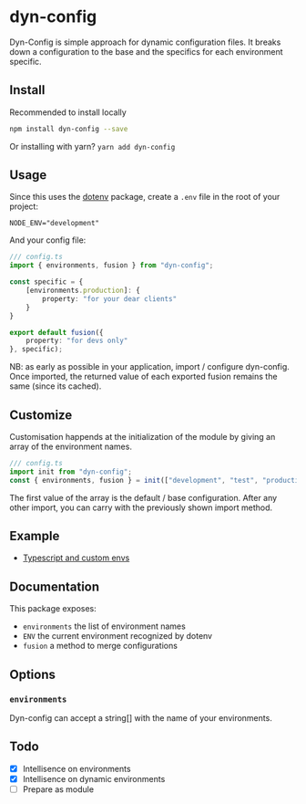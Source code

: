 # dyn-config

Dyn-Config is simple approach for dynamic configuration files.
It breaks down a configuration to the base and the specifics for each environment specific.

## Install

Recommended to install locally

``` bash
npm install dyn-config --save
```

Or installing with yarn? `yarn add dyn-config`

## Usage

Since this uses the [dotenv](https://www.npmjs.com/package/dotenv) package, create a `.env` file in the root of your project:

``` .env
NODE_ENV="development"
```

And your config file:

``` ts
/// config.ts
import { environments, fusion } from "dyn-config";

const specific = {
    [environments.production]: {
        property: "for your dear clients"
    }
}

export default fusion({
    property: "for devs only"
}, specific);
```

NB: as early as possible in your application, import / configure dyn-config. Once imported, the returned value of each exported fusion remains the same (since its cached).

## Customize

Customisation happends at the initialization of the module by giving an array of the environment names.

``` ts
/// config.ts
import init from "dyn-config";
const { environments, fusion } = init(["development", "test", "production"]);
```

The first value of the array is the default / base configuration.
After any other import, you can carry with the previously shown import method.

## Example

- [Typescript and custom envs](#Example)

## Documentation

This package exposes:

- `environments` the list of environment names
- `ENV` the current environment recognized by dotenv
- `fusion` a method to merge configurations

## Options

### `environments`

Dyn-config can accept a string[] with the name of your environments.

## Todo

- [x] Intellisence on environments
- [x] Intellisence on dynamic environments
- [ ] Prepare as module
